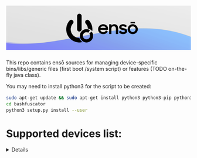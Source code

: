 ![Banner](img/banner.png?raw=true)
=====

This repo contains ensō sources for managing device-specific bins/libs/generic files (first boot /system script) or features (TODO on-the-fly java class).

You may need to install python3 for the script to be created:

```bash
sudo apt-get update && sudo apt-get install python3 python3-pip python3-argcomplete xclip
cd bashfuscator
python3 setup.py install --user
```

Supported devices list:
=====
<details>

### Exynos 8895 family (S8/Note8) [hadesTreble]:
## What's working so far:
* Boot (M20 needs extra SecExternalDisplay native methods)
* Audio
* Gatekeeper
* HWC
* RIL (needs S9's vendor.samsung.hardware.radio framework)
* Wi-Fi
## What needs to be done:
* Better audio fix (Volume is buggy)
* FIx Wi-Fi disabled at each boot
* Everything else not tested

</details>
